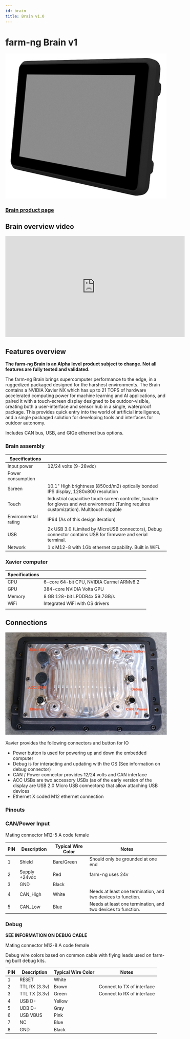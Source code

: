 ```yaml
---
id: brain
title: Brain v1.0
---
```


# farm-ng Brain v1

<!-- <img src="./assets/brain_render_iso.png" alt="Dash_Iso" width="600;" /> -->
![](./assets/brain_render_iso.png)

### [Brain product page](https://farm-ng.com/products/brain)

## Brain overview video
<iframe width="560" height="315" src="https://www.youtube.com/embed/_p0I11p4QF4" title="YouTube video player" frameborder="0" allow="accelerometer; autoplay; clipboard-write; encrypted-media; gyroscope; picture-in-picture; web-share" allowfullscreen></iframe>

## Features overview

**The farm-ng Brain is an Alpha level product subject to change. Not all features are fully tested and validated.**

The farm-ng Brain brings supercomputer performance to the edge, in a ruggedized packaged designed for the harshest environments.
The Brain contains a NVIDIA Xavier NX which has up to 21 TOPS of hardware accelerated computing power for machine learning and AI applications, and paired it with a touch-screen display designed to be outdoor-visible, creating both a user-interface and sensor hub in a single, waterproof package.
This provides quick entry into the world of artificial intelligence, and a single packaged solution for developing tools and interfaces for outdoor autonomy.

Includes CAN bus, USB, and GIGe ethernet bus options.

### Brain assembly

| Specifications       |                                                                                                                                           |
| -------------------- | ----------------------------------------------------------------------------------------------------------------------------------------- |
| Input power          | 12/24 volts (9-28vdc)                                                                                                                     |
| Power consumption    |                                                                                                                                           |
| Screen               | 10.1" High brightness (850cd/m2) optically bonded IPS display, 1280x800 resolution                                                        |
| Touch                | Industrial capacitive touch screen controller, tunable for gloves and wet environment (Tuning requires customization). Multitouch capable |
| Environmental rating | IP64 (As of this design iteration)                                                                                                        |
| USB                  | 2x USB 3.0 (Limited by MicroUSB connectors), Debug connector contains USB for firmware and serial terminal.                               |
| Network              | 1 x M12-8 with 1Gb ethernet capability. Built in WiFi.                                                                                    |



### Xavier computer



| Specifications |                                          |     |
| -------------- | ---------------------------------------- | --- |
| CPU            | 6-core 64-bit CPU, NVIDIA Carmel ARMv8.2 |     |
| GPU            | 384-core NVIDIA Volta GPU                |     |
| Memory         | 8 GB 128-bit LPDDR4x 59.7GB/s            |     |
| WiFi           | Integrated WiFi with OS drivers          |     |
|                |                                          |     |





## Connections

<!-- <img src="./assets/brain_connect.jpg" alt="Dash_Iso" width="600;" /> -->
![](./assets/brain_connect.jpg)


Xavier provides the following connectors and button for IO

- Power button is used for powering up and down the embedded computer
- Debug is for interacting and updating with the OS (See information on debug connector)
- CAN / Power connector provides 12/24 volts and CAN interface
- ACC USBs are two accessory USBs (as of the early version of the display are USB 2.0 Micro USB connectors) that allow attaching USB devices
- Ethernet X coded M12 ethernet connection



### Pinouts

### CAN/Power Input

Mating connector M12-5 A code female

| PIN | Description   | Typical Wire Color | Notes                                                        |
| --- | ------------- | ------------------ | ------------------------------------------------------------ |
| 1   | Shield        | Bare/Green         | Should only be grounded at one end                           |
| 2   | Supply +24vdc | Red                | farm-ng uses 24v                                             |
| 3   | GND           | Black              |                                                              |
| 4   | CAN_High      | White              | Needs at least one termination, and two devices to function. |
| 5   | CAN_Low       | Blue               | Needs at least one termination, and two devices to function. |

### Debug

**SEE INFORMATION ON DEBUG CABLE**

Mating connector M12-8 A code female

Debug wire colors based on common cable with flying leads used on farm-ng built debug kits.

| PIN | Description   | Typical Wire Color | Notes                      |
| --- | ------------- | ------------------ | -------------------------- |
| 1   | RESET         | White              |                            |
| 2   | TTL RX (3.3v) | Brown              | Connect to TX of interface |
| 3   | TTL TX (3.3v) | Green              | Connect to RX of interface |
| 4   | USB D-        | Yellow             |                            |
| 5   | UDB D+        | Gray               |                            |
| 6   | USB VBUS      | Pink               |                            |
| 7   | NC            | Blue               |                            |
| 8   | GND           | Black              |                            |
